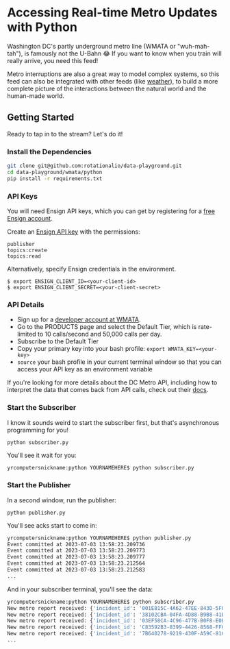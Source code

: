 # Accessing Real-time Metro Updates with Python

Washington DC's partly underground metro line (WMATA or "wuh-mah-tah"), is famously not the U-Bahn 😂 If you want to know when you train will really arrive, you need this feed!

Metro interruptions are also a great way to model complex systems, so this feed can also be integrated with other feeds (like [weather](https://github.com/rotationalio/data-playground/tree/main/weather/python)), to build a more complete picture of the interactions between the natural world and the human-made world.

## Getting Started

Ready to tap in to the stream? Let's do it!

### Install the Dependencies

```bash
git clone git@github.com:rotationalio/data-playground.git
cd data-playground/wmata/python
pip install -r requirements.txt
```

### API Keys

You will need Ensign API keys, which you can get by registering for a [free Ensign account](https://rotational.app/register).

Create an [Ensign API key](https://rotational.app) with the permissions:

```
publisher
topics:create
topics:read
```

Alternatively, specify Ensign credentials in the environment.
```
$ export ENSIGN_CLIENT_ID=<your-client-id>
$ export ENSIGN_CLIENT_SECRET=<your-client-secret>
```

### API Details

- Sign up for a [developer account at WMATA](https://developer.wmata.com/).
- Go to the PRODUCTS page and select the Default Tier, which is rate-limited to 10 calls/second and 50,000 calls per day.
- Subscribe to the Default Tier
- Copy your primary key into your bash profile: `export WMATA_KEY=<your-key>`
- `source` your bash profile in your current terminal window so that you can access your API key as an environment variable

If you're looking for more details about the DC Metro API, including how to interpret the data that comes back from API calls, check out their [docs](https://developer.wmata.com/docs/services/).


### Start the Subscriber
I know it sounds weird to start the subscriber first, but that's asynchronous programming for you!

```python subscriber.py```

You'll see it wait for you:

```bash
yrcomputersnickname:python YOURNAMEHERE$ python subscriber.py


```

### Start the Publisher

In a second window, run the publisher:

```python publisher.py```

You'll see acks start to come in:

```bash
yrcomputersnickname:python YOURNAMEHERE$ python publisher.py
Event committed at 2023-07-03 13:58:23.209736
Event committed at 2023-07-03 13:58:23.209773
Event committed at 2023-07-03 13:58:23.209777
Event committed at 2023-07-03 13:58:23.212564
Event committed at 2023-07-03 13:58:23.212583
...
```

And in your subscriber terminal, you'll see the data:

```bash
yrcomputersnickname:python YOURNAMEHERE$ python subscriber.py
New metro report received: {'incident_id': '001E815C-4A62-47EE-843D-5F0B788C799C', 'incident_type': 'Alert', 'routes_affected': ['P12'], 'description': 'Due to an accident at Addison Rd Station, buses may experience delays.', 'date_updated': '2023-07-03T13:43:14'}
New metro report received: {'incident_id': '38102CBA-04FA-4D88-B9B8-41E9D2549C73', 'incident_type': 'Alert', 'routes_affected': ['32'], 'description': 'Due to an accident on Pennsylvania Ave SE at 6th St, buses may experience delays.', 'date_updated': '2023-07-03T13:20:19'}
New metro report received: {'incident_id': '03EF58CA-4C96-477B-B0F8-E0B5EA2179D5', 'incident_type': 'Alert', 'routes_affected': ['32', '33', '36'], 'description': 'Buses are detouring, due to the DC 4th of July Celebration. More info at \nhttps://buseta.wmata.com', 'date_updated': '2023-07-03T06:15:34'}
New metro report received: {'incident_id': 'C83592B3-8399-4426-8568-FFCA1E5B3D9D', 'incident_type': 'Alert', 'routes_affected': ['W4'], 'description': 'Due to a mechanical issue at Anacostia Station on the W4 route, buses may experience delays.', 'date_updated': '2023-07-03T13:07:18'}
New metro report received: {'incident_id': '7B640278-9219-430F-A59C-81C5F7BDE5EA', 'incident_type': 'Alert', 'routes_affected': ['F4'], 'description': 'Due to a mechanical issue on Riggs Rd at East West Hwy on the F4 Route, buses are experiencing delays.', 'date_updated': '2023-07-03T12:18:34'}
...
```